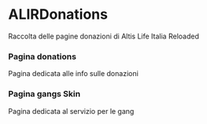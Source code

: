 # ALIRDonations

Raccolta delle pagine donazioni di Altis Life Italia Reloaded

### Pagina donations

Pagina dedicata alle info sulle donazioni

### Pagina gangs Skin

Pagina dedicata al servizio per le gang

